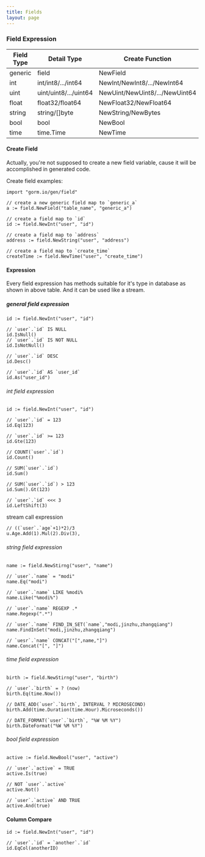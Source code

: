 ```yaml
---
title: Fields
layout: page
---
```


### Field Expression

| Field Type | Detail Type           | Create Function               | Supported Query Method                                       |
| ---------- | --------------------- | ------------------------------ | ------------------------------------------------------------ |
| generic    | field                 | NewField                       | IsNull/IsNotNull/Count/Eq/Neq/Gt/Gte/Lt/Lte/Like/Value/Sum/IfNull |
| int        | int/int8/.../int64    | NewInt/NewInt8/.../NewInt64    | Eq/Neq/Gt/Gte/Lt/Lte/In/NotIn/Between/NotBetween/Like/NotLike/Add/Sub/Mul/Div/Mod/FloorDiv/RightShift/LeftShift/BitXor/BitAnd/BitOr/BitFlip/Value/Zero/Sum/IfNull |
| uint       | uint/uint8/.../uint64 | NewUint/NewUint8/.../NewUint64 | same with int                                                |
| float      | float32/float64       | NewFloat32/NewFloat64          | Eq/Neq/Gt/Gte/Lt/Lte/In/NotIn/Between/NotBetween/Like/NotLike/Add/Sub/Mul/Div/FloorDiv/Floor/Value/Zero/Sum/IfNull |
| string     | string/[]byte         | NewString/NewBytes             | Eq/Neq/Gt/Gte/Lt/Lte/Between/NotBetween/In/NotIn/Like/NotLike/Regexp/NotRegxp/FindInSet/FindInSetWith/Value/Zero/IfNull |
| bool       | bool                  | NewBool                        | Not/Is/And/Or/Xor/BitXor/BitAnd/BitOr/Value/Zero |
| time       | time.Time             | NewTime                        | Eq/Neq/Gt/Gte/Lt/Lte/Between/NotBetween/In/NotIn/Add/Sub/Date/DateDiff/DateFormat/Now/CurDate/CurTime/DayName/MonthName/Month/Day/Hour/Minute/Second/MicroSecond/DayOfWeek/DayOfMonth/FromDays/FromUnixtime/Value/Zero/Sum/IfNull |

#### Create Field

Actually, you're not supposed to create a new field variable, cause it will be accomplished in generated code.

Create field examples:

```golang
import "gorm.io/gen/field"

// create a new generic field map to `generic_a`
a := field.NewField("table_name", "generic_a")

// create a field map to `id`
id := field.NewInt("user", "id")

// create a field map to `address`
address := field.NewString("user", "address")

// create a field map to `create_time`
createTime := field.NewTime("user", "create_time")
```

#### Expression

Every field expression has methods suitable for it's type in database as shown in above table. And it can be used like a stream.

##### general field expression

```golang
id := field.NewInt("user", "id")

// `user`.`id` IS NULL
id.IsNull()
// `user`.`id` IS NOT NULL
id.IsNotNull()

// `user`.`id` DESC
id.Desc()

// `user`.`id` AS `user_id`
id.As("user_id")
```

###### int field expression

```golang
id := field.NewInt("user", "id")

// `user`.`id` = 123
id.Eq(123)

// `user`.`id` >= 123
id.Gte(123)

// COUNT(`user`.`id`)
id.Count()

// SUM(`user`.`id`)
id.Sum()

// SUM(`user`.`id`) > 123
id.Sum().Gt(123)

// `user`.`id` <<< 3
id.LeftShift(3)
```

stream call expression

```golang
// ((`user`.`age`+1)*2)/3
u.Age.Add(1).Mul(2).Div(3),
```

###### string field expression

```golang
name := field.NewStirng("user", "name")

// `user`.`name` = "modi"
name.Eq("modi")

// `user`.`name` LIKE %modi%
name.Like("%modi%")

// `user`.`name` REGEXP .*
name.Regexp(".*")

// `user`.`name` FIND_IN_SET(`name`,"modi,jinzhu,zhangqiang")
name.FindInSet("modi,jinzhu,zhangqiang")

// `uesr`.`name` CONCAT("[",name,"]")
name.Concat("[", "]")
```

###### time field expression

```golang
birth := field.NewStirng("user", "birth")

// `user`.`birth` = ? (now)
birth.Eq(time.Now())

// DATE_ADD(`user`.`birth`, INTERVAL ? MICROSECOND)
birth.Add(time.Duration(time.Hour).Microseconds())

// DATE_FORMAT(`user`.`birth`, "%W %M %Y")
birth.DateFormat("%W %M %Y")
```

###### bool field expression

```golang
active := field.NewBool("user", "active")

// `user`.`active` = TRUE
active.Is(true)

// NOT `user`.`active`
active.Not()

// `user`.`active` AND TRUE
active.And(true)
```

#### Column Compare

```golang
id := field.NewInt("user", "id")

// `user`.`id` = `another`.`id`
id.EqCol(anotherID)
```
